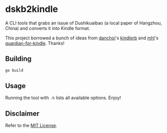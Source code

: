 # dskb2kindle

A CLI tools that grabs an issue of Dushikuaibao (a local paper of Hangzhou, China) and converts it into Kindle format.

This project borrowed a bunch of ideas from [danchoi](https://github.com/danchoi)'s [kindlerb](https://github.com/danchoi/kindlerb) and [mhl](https://github.com/mhl)'s [guardian-for-kindle](https://github.com/mhl/guardian-for-kindle). Thanks!

## Building

```bash
go build
```

## Usage

Running the tool with `-h` lists all available options. Enjoy!

## Disclaimer

Refer to the [MIT License](https://github.com/yangl1996/dskb2kindle/blob/master/LICENSE).
